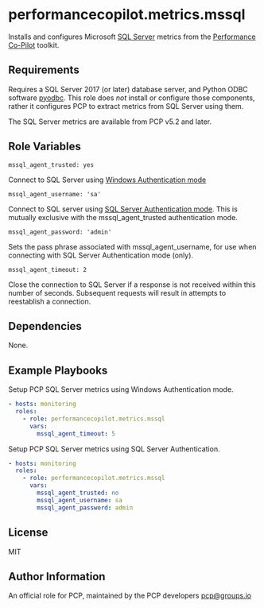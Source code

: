 # performancecopilot.metrics.mssql

Installs and configures Microsoft [SQL Server](https://docs.microsoft.com/en-us/sql/) metrics from the [Performance Co-Pilot](https://pcp.io/) toolkit.

## Requirements

Requires a SQL Server 2017 (or later) database server, and Python ODBC software [pyodbc](https://docs.microsoft.com/en-us/sql/connect/python/pyodbc/).  This role does *not* install or configure those components, rather it configures PCP to extract metrics from SQL Server using them.

The SQL Server metrics are available from PCP v5.2 and later.

## Role Variables

    mssql_agent_trusted: yes

Connect to SQL Server using [Windows Authentication mode](https://docs.microsoft.com/en-us/sql/relational-databases/security/choose-an-authentication-mode?view=sql-server-ver15#connecting-through-windows-authentication)

    mssql_agent_username: 'sa'

Connect to SQL server using [SQL Server Authentication mode](https://docs.microsoft.com/en-us/sql/relational-databases/security/choose-an-authentication-mode?view=sql-server-ver15#connecting-through-sql-server-authentication).  This is mutually exclusive with the mssql_agent_trusted authentication mode.

    mssql_agent_password: 'admin'

Sets the pass phrase associated with mssql_agent_username, for use when connecting with SQL Server Authentication mode (only).

    mssql_agent_timeout: 2

Close the connection to SQL Server if a response is not received within this number of seconds.  Subsequent requests will result in attempts to reestablish a connection.

## Dependencies

None.

## Example Playbooks

Setup PCP SQL Server metrics using Windows Authentication mode.

```yaml
- hosts: monitoring
  roles:
    - role: performancecopilot.metrics.mssql
      vars:
        mssql_agent_timeout: 5
```

Setup PCP SQL Server metrics using SQL Server Authentication.

```yaml
- hosts: monitoring
  roles:
    - role: performancecopilot.metrics.mssql
      vars:
        mssql_agent_trusted: no
        mssql_agent_username: sa
        mssql_agent_password: admin
```

## License

MIT

## Author Information

An official role for PCP, maintained by the PCP developers <pcp@groups.io>

